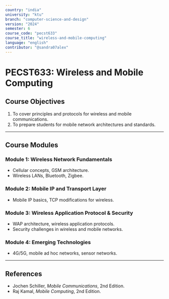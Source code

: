 ```yaml
---
country: "india"
university: "ktu"
branch: "computer-science-and-design"
version: "2024"
semester: 6
course_code: "pecst633"
course_title: "wireless-and-mobile-computing"
language: "english"
contributor: "@sandra07alex"
---
```


# PECST633: Wireless and Mobile Computing

## Course Objectives
1. To cover principles and protocols for wireless and mobile communications.
2. To prepare students for mobile network architectures and standards.

---

## Course Modules

### Module 1: Wireless Network Fundamentals
- Cellular concepts, GSM architecture.
- Wireless LANs, Bluetooth, Zigbee.

### Module 2: Mobile IP and Transport Layer
- Mobile IP basics, TCP modifications for wireless.

### Module 3: Wireless Application Protocol & Security
- WAP architecture, wireless application protocols.
- Security challenges in wireless and mobile networks.

### Module 4: Emerging Technologies
- 4G/5G, mobile ad hoc networks, sensor networks.

---

## References
- Jochen Schiller, *Mobile Communications*, 2nd Edition.
- Raj Kamal, *Mobile Computing*, 2nd Edition.
